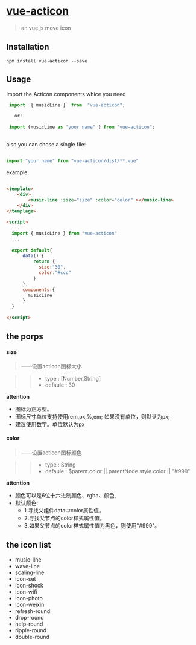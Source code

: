 # [vue-acticon](http://www.acticon.top)

> an vue.js move icon  


## Installation

``` shell
npm install vue-acticon --save
```
## Usage

Import the Acticon components whice you need 

```js
 import  { musicLine }  from  "vue-acticon"; 

   or:
    
 import {musicLine as "your name" } from "vue-acticon";
   
```
also you can chose a single file:
```js

import "your name" from "vue-acticon/dist/**.vue"  

```
example:

```html js

<template>
    <div>
        <music-line :size="size" :color="color" ></music-line>
    </div>
</templage>

<script>
  ...
  import { musicLine } from "vue-acticon"
  ...
  
  export default{
      data() {
          return {
            size:"30",
            color:"#ccc"
          }
      },
      components:{
        musicLine
      }
  }
  
</script>

```

## the porps

####  size  

>——设置acticon图标大小
  
 >> - type : [Number,String]
 >> - defaule : 30
 
 **attention**
 - 图标为正方型。
 - 图标尺寸单位支持使用rem,px,%,em; 如果没有单位，则默认为px;
 - 建议使用数字。单位默认为px
 
#### color  
>——设置acticon图标颜色
 
 >> - type : String
 >> - defaule : $parent.color  || parentNode.style.color || "#999"
 
 **attention**
 - 颜色可以是6位十六进制颜色、rgba、颜色,
 - 默认颜色:
    + 1.寻找父组件data中color属性值。
    + 2.寻找父节点的color样式属性值。
    + 3.如果父节点的color样式属性值为黑色，则使用"#999"。

 
## the icon list 
  - music-line
  - wave-line
  - scaling-line
  - icon-set
  - icon-shock
  - icon-wifi
  - icon-photo
  - icon-weixin
  - refresh-round
  - drop-round
  - help-round
  - ripple-round
  - double-round
  
  

